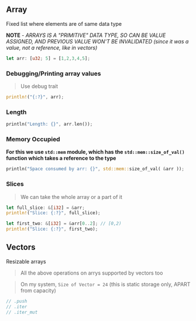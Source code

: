 ## Array

Fixed list where elements are of same data type

**NOTE** - *ARRAYS IS A "PRIMITIVE" DATA TYPE, SO CAN BE VALUE ASSIGNED, AND PREVIOUS VALUE WON'T BE INVALIDATED (since it was a value, not a reference, like in vectors)*

```rs
let arr: [u32; 5] = [1,2,3,4,5];
```

### Debugging/Printing array values

> Use debug trait

```rs
println!("{:?}", arr);
```

### Length

```rs
println("Length: {}", arr.len());
```

### Memory Occupied

**For this we use `std::mem` module, which has the `std::mem::size_of_val()` function which takes a reference to the type**

```rs
println("Space consumed by arr: {}", std::mem::size_of_val( &arr ));    // will be "4 * arr.len()"
```

### Slices

> We can take the whole array or a part of it

```rs
let full_slice: &[i32] = &arr;
println!("Slice: {:?}", full_slice);

let first_two: &[i32] = &arr[0..2]; // [0,2)
println!("Slice: {:?}", first_two);
```

## Vectors

Resizable arrays

> All the above operations on arrys supported by vectors too

> On my system, `Size of Vector = 24` (this is static storage only, APART from capacity)

```rs
// .push
// .iter
// .iter_mut
```
